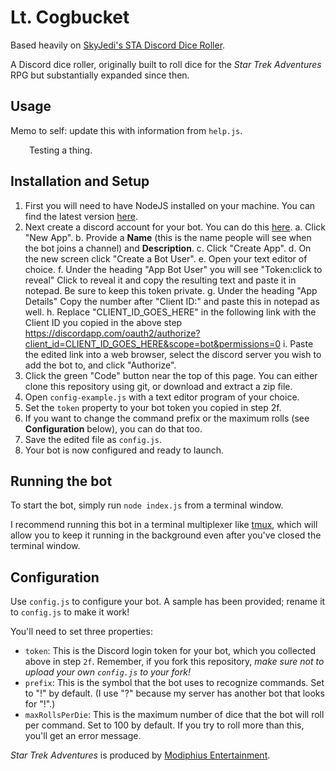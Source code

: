 # Lt. Cogbucket
Based heavily on [SkyJedi's STA Discord Dice Roller](https://github.com/SkyJedi/STA-Discord-Dice-Roller).

A Discord dice roller, originally built to roll dice for the *Star Trek Adventures* RPG but substantially expanded since then.

## Usage

Memo to self: update this with information from `help.js`.

<div style="padding-left: 30px">
Testing a thing.
</div>

## Installation and Setup

1. First you will need to have NodeJS installed on your machine. You can find the latest version [here](https://nodejs.org/en/).
2. Next create a discord account for your bot. You can do this [here](https://discordapp.com/developers/applications/me).
  a. Click "New App".
  b. Provide a **Name** (this is the name people will see when the bot joins a channel) and **Description**.
  c. Click "Create App".
  d. On the new screen click "Create a Bot User".
  e. Open your text editor of choice.
  f. Under the heading "App Bot User" you will see "Token:click to reveal" Click to reveal it and copy the resulting text and paste it in notepad. Be sure to keep this token private.
  g. Under the heading "App Details" Copy the number after "Client ID:" and paste this in notepad as well.
  h. Replace "CLIENT_ID_GOES_HERE" in the following link with the Client ID you copied in the above step https://discordapp.com/oauth2/authorize?client_id=CLIENT_ID_GOES_HERE&scope=bot&permissions=0
  i. Paste the edited link into a web browser, select the discord server you wish to add the bot to, and click "Authorize".
3. Click the green "Code" button near the top of this page. You can either clone this repository using git, or download and extract a zip file.
4. Open `config-example.js` with a text editor program of your choice.
5. Set the `token` property to your bot token you copied in step 2f.
6. If you want to change the command prefix or the maximum rolls (see **Configuration** below), you can do that too.
7. Save the edited file as `config.js`.
8. Your bot is now configured and ready to launch.

## Running the bot

To start the bot, simply run `node index.js` from a terminal window.

I recommend running this bot in a terminal multiplexer like [tmux](https://linuxize.com/post/getting-started-with-tmux/), which will allow you to keep it running in the background even after you've closed the terminal window.

## Configuration

Use `config.js` to configure your bot. A sample has been provided; rename it to `config.js` to make it work!

You'll need to set three properties:

  * `token`: This is the Discord login token for your bot, which you collected above in step `2f`. Remember, if you fork this repository, *make sure not to upload your own `config.js` to your fork!*
  * `prefix`: This is the symbol that the bot uses to recognize commands. Set to "!" by default. (I use "?" because my server has another bot that looks for "!".)
  * `maxRollsPerDie`: This is the maximum number of dice that the bot will roll per command. Set to 100 by default. If you try to roll more than this, you'll get an error message.


*Star Trek Adventures* is produced by [Modiphius Entertainment](https://www.modiphius.net/collections/star-trek-adventures).
